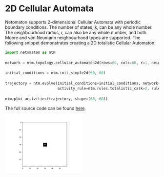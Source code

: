 # 2D Cellular Automata

Netomaton supports 2-dimensional Cellular Automata with periodic
boundary conditions. The number of states, k, can be any whole number.
The neighbourhood radius, r, can also be any whole number, and both
Moore and von Neumann neighbourhood types are supported. The following
snippet demonstrates creating a 2D totalistic Cellular Automaton:

```python
import netomaton as ntm

network = ntm.topology.cellular_automaton2d(rows=60, cols=60, r=1, neighbourhood='Moore')

initial_conditions = ntm.init_simple2d(60, 60)

trajectory = ntm.evolve(initial_conditions=initial_conditions, network=network, timesteps=30,
                        activity_rule=ntm.rules.totalistic_ca(k=2, rule=126))

ntm.plot_activities(trajectory, shape=(60, 60))
```

The full source code can be found [here](totalistic_2d_demo.py).

<img src="../../resources/rule126.gif" width="50%"/>
